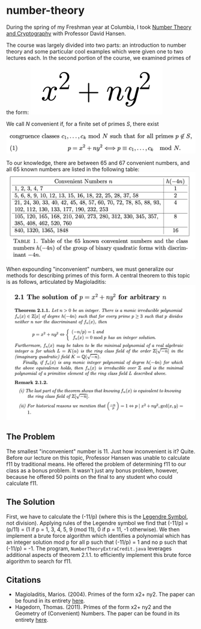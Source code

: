 # number-theory

During the spring of my Freshman year at Columbia, I took [Number Theory and Cryptography](http://math.columbia.edu/~makisumi/courses/19s3020/) with Professor David Hansen.

The course was largely divided into two parts: an introduction to number theory and some particular cool examples which were given one to two lectures each. In the second portion of the course, we examined primes of the form: ![Magioladitis, 1](https://github.com/mattlawhon/number-theory/blob/master/img/statement.png)

We call *N* convenient if, for a finite set of primes *S*, there exist

![Hagedorn, 1](https://github.com/mattlawhon/number-theory/blob/master/img/convenient.png)

To our knowledge, there are between 65 and 67 convenient numbers, and all 65 known numbers are listed in the following table: ![Hagedorn, 1](https://github.com/mattlawhon/number-theory/blob/master/img/table.png)

When expounding "inconvenient" numbers, we must generalize our methods for describing primes of this form. A central theorem to this topic is as follows, articulated by Magioladitis:
![Magioladitis, 17](https://github.com/mattlawhon/number-theory/blob/master/img/theorem.png)

## The Problem
The smallest "inconvenient" number is 11. Just how inconvenient is it? Quite. Before our lecture on this topic, Professor Hansen was unable to calculate f11 by traditional means. He offered the problem of determining f11 to our class as a bonus problem. It wasn't just any bonus problem, however, because he offered 50 points on the final to any student who could calculate f11.

## The Solution
First, we have to calculate the (-11/p) (where this is the [Legendre Symbol](https://en.wikipedia.org/wiki/Legendre_symbol), not division). Applying rules of the Legendre symbol we find that (-11/p) = (p/11) = (1 if p = 1, 3, 4, 5, 9 (mod 11), 0 if p = 11, -1 otherwise). We then implement a brute force algorithm which identifies a polynomial which has an integer solution mod p for all p such that (-11/p) = 1 and no p such that (-11/p) = -1. The program, `NumberTheoryExtraCredit.java` leverages additional aspects of theorem 2.1.1. to efficiently implement this brute force algorithm to search for f11.

## Citations
- Magioladitis, Marios. (2004). Primes of the form x2+ ny2. The paper can be found in its entirety [here](https://www.researchgate.net/publication/228725885_Primes_of_the_form_x_2_ny_2).
- Hagedorn, Thomas. (2011). Primes of the form x2+ ny2 and the Geometry of (Convenient) Numbers. The paper can be found in its entirety [here](http://math.uga.edu/~pete/Hagedorn11.pdf).

